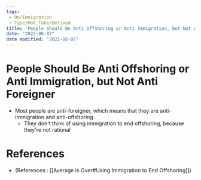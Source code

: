 ```yaml
---
tags:
 - On/Immigration
 - Type/Hot_Take/Derived
title: 'People Should Be Anti Offshoring or Anti Immigration, but Not Anti Foreigner'
date: "2022-08-07"
date modified: "2022-08-07"
---
```


# People Should Be Anti Offshoring or Anti Immigration, but Not Anti Foreigner
- Most people are anti-foreigner, which means that they are anti-immigration and anti-offshoring
	- They don't think of using immigration to end offshoring, because they're not rational

# References
- (References:: [[Average is Over#Using Immigration to End Offshoring]])
